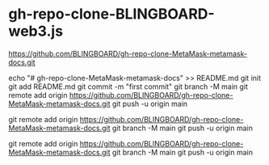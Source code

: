 # gh-repo-clone-BLINGBOARD-web3.js

https://github.com/BLINGBOARD/gh-repo-clone-MetaMask-metamask-docs.git     

echo "# gh-repo-clone-MetaMask-metamask-docs" >> README.md
git init
git add README.md
git commit -m "first commit"
git branch -M main
git remote add origin https://github.com/BLINGBOARD/gh-repo-clone-MetaMask-metamask-docs.git
git push -u origin main

git remote add origin https://github.com/BLINGBOARD/gh-repo-clone-MetaMask-metamask-docs.git
git branch -M main
git push -u origin main

git remote add origin https://github.com/BLINGBOARD/gh-repo-clone-MetaMask-metamask-docs.git
git branch -M main
git push -u origin main




